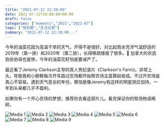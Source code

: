 ```yaml
---
title: "2021-07-12 22:30:06"
date: 2021-07-12T10:00:00+08:00
draft: false
categories: ["moments","2021","2021-07"]
tags: ["朋友圈","生活记录"]
summary: "2021-07-12 22:30:06..."
---
```


今年的油菜花因为高温干旱的天气，开得不是很好。对比起雨水充沛气温舒适的2019年（第一排）和2020年（第二排），长得稀疏矮瘦了很多。🥲 加拿大的农民伯伯伯母也是惨，今年的油菜花籽怕是要减产了。

最近看了Jeremy Clarkson主导的真人秀纪录片《Clarkson's Farm》。非常上头。导致我和小鲸鲸每次开车路过农场都开始帮农场主盘算起收成。不过开农场是真心不容易。遇到天气恶劣的年份，哪怕是像Jeremy有这样的明星效应加持，一年到头来都几乎不盈利。

如果你有一个开心农场的梦想，推荐你去看这部片儿。看完保证你的牧场物语稀碎。

![Media 1](/Moments/photos/2021-07-12/202107122230060.jpg)
![Media 2](/Moments/photos/2021-07-12/202107122230061.jpg)
![Media 3](/Moments/photos/2021-07-12/202107122230062.jpg)
![Media 4](/Moments/photos/2021-07-12/202107122230063.jpg)
![Media 5](/Moments/photos/2021-07-12/202107122230064.jpg)
![Media 6](/Moments/photos/2021-07-12/202107122230065.jpg)
![Media 7](/Moments/photos/2021-07-12/202107122230066.jpg)
![Media 8](/Moments/photos/2021-07-12/202107122230067.jpg)
![Media 9](/Moments/photos/2021-07-12/202107122230068.jpg)

